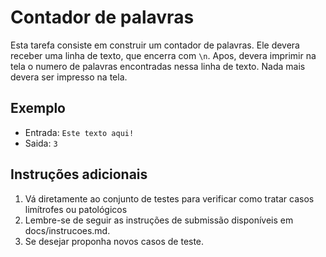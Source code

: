 # Contador de palavras

Esta tarefa consiste em construir um contador de palavras. Ele devera receber
uma linha de texto, que encerra com `\n`. Apos, devera imprimir na tela o numero
de palavras encontradas nessa linha de texto. Nada mais devera ser impresso na
tela.

## Exemplo

* Entrada: `Este texto aqui!`
* Saida: `3`

## Instruções adicionais

1. Vá diretamente ao conjunto de testes para verificar como tratar casos
   limítrofes ou patológicos
1. Lembre-se de seguir as instruções de submissão disponíveis em
   docs/instrucoes.md.
1. Se desejar proponha novos casos de teste.
